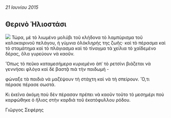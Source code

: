 ###### 21 Ιουνίου 2015

## Θερινὸ Ἡλιοστάσι

![](https://upload.wikimedia.org/wikipedia/commons/thumb/7/73/Asamkirche_%288418263651%29.jpg/320px-Asamkirche_%288418263651%29.jpg) Τώρα,
μὲ τὸ λιωμένο μολύβι τοῦ κλήδονα
τὸ λαμπύρισμα τοῦ καλοκαιρινοῦ πελάγου,
ἡ γύμνια ὁλόκληρής της ζωῆς·
καὶ τὸ πέρασμα καὶ τὸ σταμάτημα καὶ τὸ πλάγιασμα καὶ τὸ τίναγμα
τὰ χείλια τὸ χαϊδεμένο δέρας,
ὅλα γυρεύουν νὰ καοῦν.

Ὅπως τὸ πεῦκο καταμεσήμερα
κυριεμένο ἀπ᾿ τὸ ρετσίνι
βιάζεται νὰ γεννήσει φλόγα
καὶ δὲ βαστᾷ πιὰ τὴν παιδωμή -

φώναξε τὰ παιδιὰ νὰ μαζέψουν τὴ στάχτη
καὶ νὰ τὴ σπείρουν.
Ὅ,τι πέρασε πέρασε σωστά.

Κι ἐκεῖνα ἀκόμη ποὺ δὲν πέρασαν
πρέπει νὰ καοῦν
τοῦτο τὸ μεσημέρι ποὺ καρφώθηκε ὁ ἥλιος
στὴν καρδιὰ τοῦ ἑκατόφυλλου ρόδου.

Γιῶργος Σεφέρης
